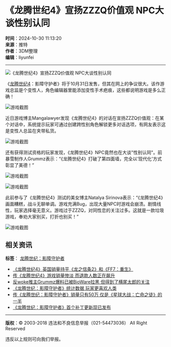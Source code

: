 # 《龙腾世纪4》宣扬ZZZQ价值观 NPC大谈性别认同

**时间**：2024-10-30 11:13:20  
**来源**：推特  
**作者**：3DM整理  
**编辑**：liyunfei  

---

![《龙腾世纪4》宣扬ZZZQ价值观 NPC大谈性别认同](https://img.3dmgame.com/uploads/images/news/20240920/1726797122_250335.jpg)

《[龙腾世纪4](https://www.3dmgame.com/games/dragonage4/)：影障守护者》将于10月31日发售，但其在网上的争议很大。该作游戏总监是个变性人，角色编辑器里能添加变性手术疤痕，这些都说明游戏是多么正确！

![游戏截图](https://img.3dmgame.com/uploads/images/news/20241030/1730254591_875449.jpg)

近日游戏博主Mangalawyer发现《龙腾世纪4》的对话在宣扬ZZZQ价值观：在某个对话中，系统提示玩家可通过创建跨性别角色解锁更多对话选项，有网友表示这是变性人总监在夹带私货。

![游戏截图](https://img.3dmgame.com/uploads/images/news/20241030/1730254591_766804.png)

还有获得测试资格的玩家发现，《龙腾世纪4》NPC竟然也在大谈"性别认同"。前暴雪制作人Grummz表示：“《龙腾世纪4》打破了第四面墙，完全以‘现代化’方式彰显了美德！”

![游戏截图](https://img.3dmgame.com/uploads/images/news/20241030/1730254799_172338.png)

![游戏截图](https://img.3dmgame.com/uploads/images/news/20241030/1730254591_331942.jpg)

此前参与了《龙腾世纪4》测试的美女博主Natalya Sirinova表示：“《龙腾世纪4》画面糟糕，战斗无聊单调。游戏充满Bug，出现大量NPC时游戏会崩溃。剧情线性，玩家选择毫无意义。游戏过于ZZZQ，对同性恋的关注过多。这就是一款垃圾游戏，奉劝大家别买，打折也别买！”

![游戏截图](https://img.3dmgame.com/uploads/images/news/20241030/1730254591_277766.jpg)

## 相关资讯

**标签**： [龙腾世纪：影障守护者](https://www.3dmgame.com/news/24195/)

-   [《龙腾世纪4》英国销量持平《龙之信条2》和《FF7：重生》](https://www.3dmgame.com/news/202411/3908401.html)
-   [传《龙腾世纪4》游戏销量惨淡 而退款人数正在飙升](https://www.3dmgame.com/news/202411/3908281.html)
-   [反woke推主Grummz爆料已被BioWare拉黑 但得到了横尾太郎的关注](https://www.3dmgame.com/news/202411/3908181.html)
-   [《龙腾世纪：影障守护者》统计数据 玩家更喜欢人类](https://www.3dmgame.com/news/202411/3908178.html)
-   [传《龙腾世纪：影障守护者》销量只有50万 仅是《星球大战：亡命之徒》的一半](https://www.3dmgame.com/news/202411/3908112.html)
-   [《龙腾世纪：影障守护者》首个补丁更新现已发布](https://www.3dmgame.com/news/202411/3908108.html)

---

**版权**：© 2003-2018 违法和不良信息举报（021-54473036） All Right Reserved

违反以上规则可向我们举报。